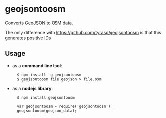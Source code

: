 geojsontoosm
============

Converts [GeoJSON](http://www.geojson.org/) to [OSM](http://openstreetmap.org) [data](http://wiki.openstreetmap.org/wiki/OSM_XML).

The only difference with https://github.com/tyrasd/geojsontoosm is that this generates positive IDs

Usage
-----

* as a **command line tool**:
  
        $ npm install -g geojsontoosm
        $ geojsontoosm file.geojson > file.osm
  
* as a **nodejs library**:
  
        $ npm install geojsontoosm
  
        var geojsontoosm = require('geojsontoosm');
        geojsontoosm(geojson_data);

